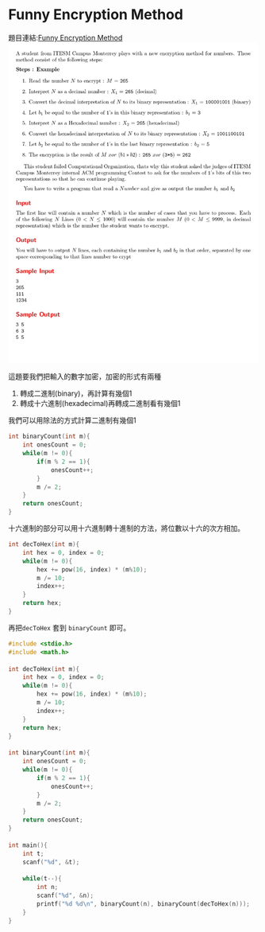 # Funny Encryption Method

題目連結:[Funny Encryption Method](https://onlinejudge.org/index.php?option=com_onlinejudge&Itemid=8&category=24&page=show_problem&problem=960S)
![27-1](pic/27-1.jpg)

這題要我們把輸入的數字加密，加密的形式有兩種

1. 轉成二進制(binary)，再計算有幾個1
2. 轉成十六進制(hexadecimal)再轉成二進制看有幾個1

我們可以用除法的方式計算二進制有幾個1

```C
int binaryCount(int m){
    int onesCount = 0;
    while(m != 0){
        if(m % 2 == 1){
            onesCount++;
        }
        m /= 2;
    }
    return onesCount;
}
```

十六進制的部分可以用十六進制轉十進制的方法，將位數以十六的次方相加。
```C
int decToHex(int m){
    int hex = 0, index = 0;
    while(m != 0){
        hex += pow(16, index) * (m%10);
        m /= 10;
        index++;
    }
    return hex;
}
```
再把`decToHex` 套到 `binaryCount` 即可。

```C
#include <stdio.h>
#include <math.h>

int decToHex(int m){
    int hex = 0, index = 0;
    while(m != 0){
        hex += pow(16, index) * (m%10);
        m /= 10;
        index++;
    }
    return hex;
}

int binaryCount(int m){
    int onesCount = 0;
    while(m != 0){
        if(m % 2 == 1){
            onesCount++;
        }
        m /= 2;
    }
    return onesCount;
}

int main(){
    int t;
    scanf("%d", &t);
    
    while(t--){
        int n;
        scanf("%d", &n);
        printf("%d %d\n", binaryCount(n), binaryCount(decToHex(n)));
    }
}
```